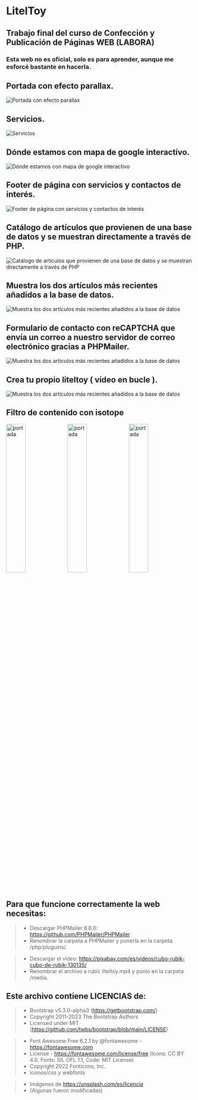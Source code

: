 # LitelToy

## Trabajo final del curso de Confección y Publicación de Páginas WEB (LABORA)

### Esta web no es oficial, solo es para aprender, aunque me esforcé bastante en hacerla.

## Portada con efecto parallax.

<img src="https://github.com/SergiCodeDev/LitelToy/blob/main/README/01LITELTOY.jpg?raw=true" alt="Portada con efecto parallax">

## Servicios.

<img src="https://github.com/SergiCodeDev/LitelToy/blob/main/README/02LITELTOY.jpg?raw=true" alt="Servicios">

## Dónde estamos con mapa de google interactivo.

<img src="https://github.com/SergiCodeDev/LitelToy/blob/main/README/03LITELTOY.jpg?raw=true" alt="Dónde estamos con mapa de google interactivo">

## Footer de página con servicios y contactos de interés.

<img src="https://github.com/SergiCodeDev/LitelToy/blob/main/README/04LITELTOY.jpg?raw=true" alt="Footer de página con servicios y contactos de interés">

## Catálogo de artículos que provienen de una base de datos y se muestran directamente a través de PHP.

<img src="https://github.com/SergiCodeDev/LitelToy/blob/main/README/05LITELTOY.jpg?raw=true" alt="Catálogo de artículos que provienen de una base de datos y se muestran directamente a través de PHP">

## Muestra los dos artículos más recientes añadidos a la base de datos.

<img src="https://github.com/SergiCodeDev/LitelToy/blob/main/README/06LITELTOY.jpg?raw=true" alt="Muestra los dos artículos más recientes añadidos a la base de datos">

## Formulario de contacto con reCAPTCHA que envía un correo a nuestro servidor de correo electrónico gracias a PHPMailer.

<img src="https://github.com/SergiCodeDev/LitelToy/blob/main/README/07LITELTOY.jpg?raw=true" alt="Muestra los dos artículos más recientes añadidos a la base de datos">

## Crea tu propio liteltoy ( vídeo en bucle ).

<img src="https://github.com/SergiCodeDev/LitelToy/blob/main/README/08LITELTOYvideo.jpg?raw=true" alt="Muestra los dos artículos más recientes añadidos a la base de datos">

## Filtro de contenido con isotope

<p>
<img src="https://github.com/SergiCodeDev/LitelToy/blob/main/README/general01liteltoy.jpg?raw=true" alt="portada" width="32%">
<img src="https://github.com/SergiCodeDev/LitelToy/blob/main/README/general02liteltoy.jpg?raw=true" alt="portada" width="32%">
<img src="https://github.com/SergiCodeDev/LitelToy/blob/main/README/general03liteltoy.jpg?raw=true" alt="portada" width="32%">
</p>

## Para que funcione correctamente la web necesitas:

> - Descargar PHPMailer 6.8.0: https://github.com/PHPMailer/PHPMailer
> - Renombrar la carpeta a PHPMailer y ponerla en la carpeta /php/pluguins/.
    
> - Descargar el vídeo: https://pixabay.com/es/videos/cubo-rubik-cubo-de-rubik-130135/
> - Renombrar el archivo a rubic liteltoy.mp4 y ponlo en la carpeta /media.

## Este archivo contiene LICENCIAS de:

> * Bootstrap  v5.3.0-alpha3 (https://getbootstrap.com/)
> * Copyright 2011-2023 The Bootstrap Authors
> * Licensed under MIT (https://github.com/twbs/bootstrap/blob/main/LICENSE)

> * Font Awesome Free 6.2.1 by @fontawesome - https://fontawesome.com
> * License - https://fontawesome.com/license/free (Icons: CC BY 4.0, Fonts: SIL OFL 1.1, Code: MIT License)
> * Copyright 2022 Fonticons, Inc.
> * iconos/css y webfonts

> * Imágenes de https://unsplash.com/es/licencia
> * (Algunas fueron modificadas)